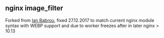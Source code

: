 nginx image_filter
-----

Forked from [Ian Babrou](https://github.com/bobrik/nginx_image_filter), fixed 27.12.2017 to match current nginx module syntax with WEBP support and due to worker freezes after in later nginx > 10.13



